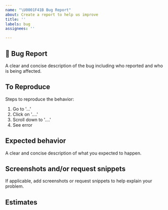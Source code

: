 ```yaml
---
name: "\U0001F41B Bug Report"
about: Create a report to help us improve
title: ''
labels: bug
assignees: ''

---
```


## 🐛 Bug Report

A clear and concise description of the bug including who reported and who is being affected.

## To Reproduce

Steps to reproduce the behavior:
1. Go to '...'
2. Click on '....'
3. Scroll down to '....'
4. See error

## Expected behavior

A clear and concise description of what you expected to happen.

## Screenshots and/or request snippets

If applicable, add screenshots or request snippets to help explain your problem.

## Estimates
